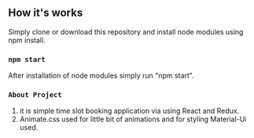 ## How it's works

Simply clone or download this repository and install node modules using npm install. 

### `npm start`

After installation of node modules simply run "npm start".


### `About Project`

1. it is simple time slot booking application via using React and Redux.
2. Animate.css used for little bit of animations and for styling Material-Ui used.
